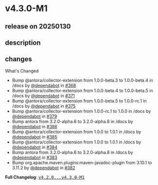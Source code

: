 # v4.3.0-M1

## release on 20250130

## description

## changes

What's Changed

* Bump @antora/collector-extension from 1.0.0-beta.3 to 1.0.0-beta.4 in /docs by <a class="user-mention notranslate" data-hovercard-type="organization" data-hovercard-url="/orgs/dependabot/hovercard" data-octo-click="hovercard-link-click" data-octo-dimensions="link_type:self" href="https://github.com/dependabot">@dependabot</a> in <a class="issue-link js-issue-link" data-error-text="Failed to load title" data-id="2632358266" data-permission-text="Title is private" data-url="https://github.com/spring-cloud/spring-cloud-build/issues/368" data-hovercard-type="pull_request" data-hovercard-url="/spring-cloud/spring-cloud-build/pull/368/hovercard" href="https://github.com/spring-cloud/spring-cloud-build/pull/368">#368</a>
* Bump @antora/collector-extension from 1.0.0-beta.4 to 1.0.0-beta.5 in /docs by <a class="user-mention notranslate" data-hovercard-type="organization" data-hovercard-url="/orgs/dependabot/hovercard" data-octo-click="hovercard-link-click" data-octo-dimensions="link_type:self" href="https://github.com/dependabot">@dependabot</a> in <a class="issue-link js-issue-link" data-error-text="Failed to load title" data-id="2667903319" data-permission-text="Title is private" data-url="https://github.com/spring-cloud/spring-cloud-build/issues/371" data-hovercard-type="pull_request" data-hovercard-url="/spring-cloud/spring-cloud-build/pull/371/hovercard" href="https://github.com/spring-cloud/spring-cloud-build/pull/371">#371</a>
* Bump @antora/collector-extension from 1.0.0-beta.5 to 1.0.0-rc.1 in /docs by <a class="user-mention notranslate" data-hovercard-type="organization" data-hovercard-url="/orgs/dependabot/hovercard" data-octo-click="hovercard-link-click" data-octo-dimensions="link_type:self" href="https://github.com/dependabot">@dependabot</a> in <a class="issue-link js-issue-link" data-error-text="Failed to load title" data-id="2690094995" data-permission-text="Title is private" data-url="https://github.com/spring-cloud/spring-cloud-build/issues/375" data-hovercard-type="pull_request" data-hovercard-url="/spring-cloud/spring-cloud-build/pull/375/hovercard" href="https://github.com/spring-cloud/spring-cloud-build/pull/375">#375</a>
* Bump @antora/collector-extension from 1.0.0-rc.1 to 1.0.0 in /docs by <a class="user-mention notranslate" data-hovercard-type="organization" data-hovercard-url="/orgs/dependabot/hovercard" data-octo-click="hovercard-link-click" data-octo-dimensions="link_type:self" href="https://github.com/dependabot">@dependabot</a> in <a class="issue-link js-issue-link" data-error-text="Failed to load title" data-id="2711334894" data-permission-text="Title is private" data-url="https://github.com/spring-cloud/spring-cloud-build/issues/379" data-hovercard-type="pull_request" data-hovercard-url="/spring-cloud/spring-cloud-build/pull/379/hovercard" href="https://github.com/spring-cloud/spring-cloud-build/pull/379">#379</a>
* Bump antora from 3.2.0-alpha.6 to 3.2.0-alpha.8 in /docs by <a class="user-mention notranslate" data-hovercard-type="organization" data-hovercard-url="/orgs/dependabot/hovercard" data-octo-click="hovercard-link-click" data-octo-dimensions="link_type:self" href="https://github.com/dependabot">@dependabot</a> in <a class="issue-link js-issue-link" data-error-text="Failed to load title" data-id="2726552005" data-permission-text="Title is private" data-url="https://github.com/spring-cloud/spring-cloud-build/issues/386" data-hovercard-type="pull_request" data-hovercard-url="/spring-cloud/spring-cloud-build/pull/386/hovercard" href="https://github.com/spring-cloud/spring-cloud-build/pull/386">#386</a>
* Bump @antora/collector-extension from 1.0.0 to 1.0.1 in /docs by <a class="user-mention notranslate" data-hovercard-type="organization" data-hovercard-url="/orgs/dependabot/hovercard" data-octo-click="hovercard-link-click" data-octo-dimensions="link_type:self" href="https://github.com/dependabot">@dependabot</a> in <a class="issue-link js-issue-link" data-error-text="Failed to load title" data-id="2726551714" data-permission-text="Title is private" data-url="https://github.com/spring-cloud/spring-cloud-build/issues/385" data-hovercard-type="pull_request" data-hovercard-url="/spring-cloud/spring-cloud-build/pull/385/hovercard" href="https://github.com/spring-cloud/spring-cloud-build/pull/385">#385</a>
* Bump @antora/collector-extension from 1.0.0 to 1.0.1 in /docs by <a class="user-mention notranslate" data-hovercard-type="organization" data-hovercard-url="/orgs/dependabot/hovercard" data-octo-click="hovercard-link-click" data-octo-dimensions="link_type:self" href="https://github.com/dependabot">@dependabot</a> in <a class="issue-link js-issue-link" data-error-text="Failed to load title" data-id="2726502475" data-permission-text="Title is private" data-url="https://github.com/spring-cloud/spring-cloud-build/issues/384" data-hovercard-type="pull_request" data-hovercard-url="/spring-cloud/spring-cloud-build/pull/384/hovercard" href="https://github.com/spring-cloud/spring-cloud-build/pull/384">#384</a>
* Bump antora from 3.2.0-alpha.6 to 3.2.0-alpha.8 in /docs by <a class="user-mention notranslate" data-hovercard-type="organization" data-hovercard-url="/orgs/dependabot/hovercard" data-octo-click="hovercard-link-click" data-octo-dimensions="link_type:self" href="https://github.com/dependabot">@dependabot</a> in <a class="issue-link js-issue-link" data-error-text="Failed to load title" data-id="2726502343" data-permission-text="Title is private" data-url="https://github.com/spring-cloud/spring-cloud-build/issues/383" data-hovercard-type="pull_request" data-hovercard-url="/spring-cloud/spring-cloud-build/pull/383/hovercard" href="https://github.com/spring-cloud/spring-cloud-build/pull/383">#383</a>
* Bump org.apache.maven.plugins:maven-javadoc-plugin from 3.10.1 to 3.11.2 by <a class="user-mention notranslate" data-hovercard-type="organization" data-hovercard-url="/orgs/dependabot/hovercard" data-octo-click="hovercard-link-click" data-octo-dimensions="link_type:self" href="https://github.com/dependabot">@dependabot</a> in <a class="issue-link js-issue-link" data-error-text="Failed to load title" data-id="2726492998" data-permission-text="Title is private" data-url="https://github.com/spring-cloud/spring-cloud-build/issues/382" data-hovercard-type="pull_request" data-hovercard-url="/spring-cloud/spring-cloud-build/pull/382/hovercard" href="https://github.com/spring-cloud/spring-cloud-build/pull/382">#382</a>

<strong>Full Changelog</strong>: <a class="commit-link" href="https://github.com/spring-cloud/spring-cloud-build/compare/v4.2.0...v4.3.0-M1"><tt>v4.2.0...v4.3.0-M1</tt></a>

